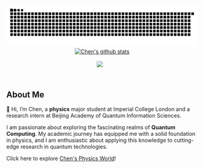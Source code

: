 <picture>
  <source media="(prefers-color-scheme: dark)" srcset="https://raw.githubusercontent.com/chenx820/chenx820/output/github-contribution-grid-snake-dark.svg">
  <source media="(prefers-color-scheme: light)" srcset="https://raw.githubusercontent.com/chenx820/chenx820/output/github-contribution-grid-snake.svg">
  <img alt="github contribution grid snake animation" src="https://raw.githubusercontent.com/chenx820/chenx820/output/github-contribution-grid-snake.svg">
</picture>

<div align="center">
<a href="https://github.com/chenx820"><img align="center" src="https://github-readme-stats.vercel.app/api?username=chenx820&count_private=true&theme=radical&show_icons=true&include_all_commits=true&hide_border=true" alt="Chen's github stats" /></a>

<a href="https://github.com/chenx820"><img align="center" src="https://github-readme-stats.vercel.app/api/top-langs/?username=chenx820&count_private=true&theme=radical&layout=compact&hide_border=true" /></a>   
</div>  

## About Me           
👋 Hi, I’m Chen, a **physics** major student at Imperial College London and a research intern at Beijing Academy of Quantum Information Sciences. 

I am passionate about exploring the fascinating realms of **Quantum Computing**. My academic journey has equipped me with a solid foundation in physics, and I am enthusiastic about applying this knowledge to cutting-edge research in quantum technologies.

Click here to explore [Chen's Physics World](https://chenx820.github.io/)!     



